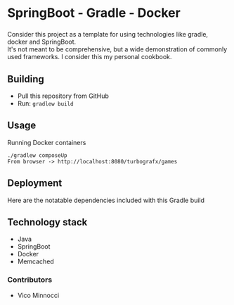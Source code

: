 # SpringBoot - Gradle - Docker
### 

Consider this project as a template for using technologies like gradle, docker and SpringBoot.  
It's not meant to be comprehensive, but a wide demonstration of commonly used frameworks.  I consider this my personal cookbook.
 
## Building

* Pull this repository from GitHub
* Run: `gradlew build`

## Usage
Running Docker containers
```
./gradlew composeUp
From browser -> http://localhost:8080/turbografx/games
```


## Deployment

Here are the notatable dependencies included with this Gradle build
## Technology stack
* Java
* SpringBoot
* Docker
* Memcached

### Contributors ###
* Vico Minnocci
